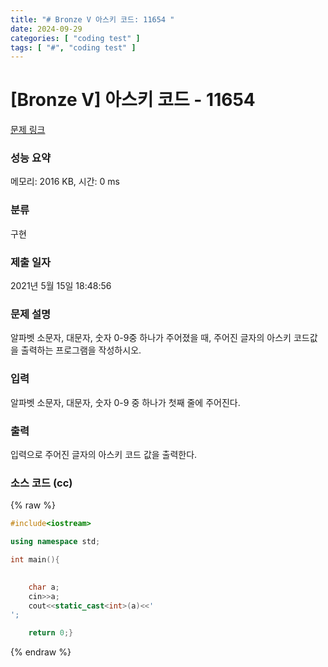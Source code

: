 ```yaml
---
title: "# Bronze V 아스키 코드: 11654 "
date: 2024-09-29
categories: [ "coding test" ]
tags: [ "#", "coding test" ]
---
```


# [Bronze V] 아스키 코드 - 11654 

[문제 링크](https://www.acmicpc.net/problem/11654) 

### 성능 요약

메모리: 2016 KB, 시간: 0 ms

### 분류

구현

### 제출 일자

2021년 5월 15일 18:48:56

### 문제 설명

<p>알파벳 소문자, 대문자, 숫자 0-9중 하나가 주어졌을 때, 주어진 글자의 아스키 코드값을 출력하는 프로그램을 작성하시오.</p>

### 입력 

 <p>알파벳 소문자, 대문자, 숫자 0-9 중 하나가 첫째 줄에 주어진다.</p>

### 출력 

 <p>입력으로 주어진 글자의 아스키 코드 값을 출력한다.</p>


### 소스 코드 (cc)
{% raw %}
```cc
#include<iostream>

using namespace std;

int main(){
    

    char a;
    cin>>a;
    cout<<static_cast<int>(a)<<'
';

    return 0;}
```
{% endraw %}
